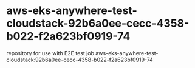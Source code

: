 # aws-eks-anywhere-test-cloudstack-92b6a0ee-cecc-4358-b022-f2a623bf0919-74
repository for use with E2E test job aws-eks-anywhere-test-cloudstack:92b6a0ee-cecc-4358-b022-f2a623bf0919-74
